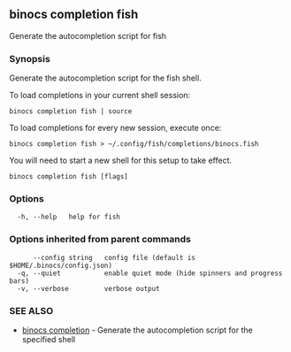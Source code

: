## binocs completion fish

Generate the autocompletion script for fish

### Synopsis

Generate the autocompletion script for the fish shell.

To load completions in your current shell session:

	binocs completion fish | source

To load completions for every new session, execute once:

	binocs completion fish > ~/.config/fish/completions/binocs.fish

You will need to start a new shell for this setup to take effect.


```
binocs completion fish [flags]
```

### Options

```
  -h, --help   help for fish
```

### Options inherited from parent commands

```
      --config string   config file (default is $HOME/.binocs/config.json)
  -q, --quiet           enable quiet mode (hide spinners and progress bars)
  -v, --verbose         verbose output
```

### SEE ALSO

* [binocs completion](binocs_completion.md)	 - Generate the autocompletion script for the specified shell

